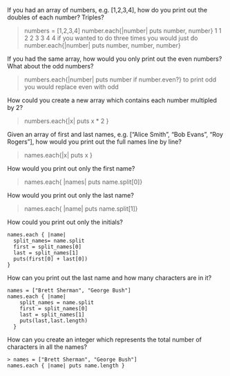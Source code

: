 If you had an array of numbers, e.g. [1,2,3,4], how do you print out the doubles of each number? Triples?
>numbers = [1,2,3,4]
number.each{|number| puts number, number}
1
1
2
2
3
3
4
4
if you wanted to do three times you would just do
number.each{|number| puts number, number, number}

If you had the same array, how would you only print out the even numbers? What about the odd numbers?
>numbers.each{|number| puts number if number.even?}
to print odd you would replace even with odd


How could you create a new array which contains each number multipled by 2?
>numbers.each{|x| puts x * 2 }

Given an array of first and last names, e.g. [“Alice Smith”, “Bob Evans”, “Roy Rogers”], how would you print out the full names line by line?
>names.each{|x| puts x }

How would you print out only the first name?
>names.each{ |names| puts name.split[0]}

How would you print out only the last name?
>names.each{ |name| puts name.split[1]}

How could you print out only the initials?
```
names.each { |name|
  split_names= name.split
  first = split_names[0]
  last = split_names[1]
  puts(first[0] + last[0])
}
```
How can you print out the last name and how many characters are in it?
```
names = ["Brett Sherman", "George Bush"]
names.each { |name|
    split_names = name.split
    first = split_names[0]
    last = split_names[1]
    puts(last,last.length)
  }
```
How can you create an integer which represents the total number of characters in all the names?
```
> names = ["Brett Sherman", "George Bush"]
names.each { |name| puts name.length }
```
